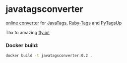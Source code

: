 # javatagsconverter

[online converter](https://javatagsconverter.fly.dev) for [JavaTags](https://github.com/manlioGit/javatags), [Ruby-Tags](https://github.com/manlioGit/ruby-tags) and [PyTagsUp](https://github.com/manlioGit/pytagsup)

Thx to amazing [fly.io!](https://fly.io)

### Docker build:

```sh
docker build -t javatagsconverter:0.2 .
```